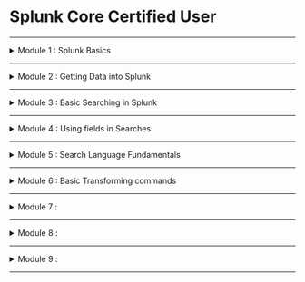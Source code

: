 # Splunk Core Certified User


---
<details>
  <summary> Module 1 : Splunk Basics </summary>

- What is Splunk?
- Basic Splunk Components
    - Processing Components
        - Forwarders, Indexers, Search Heads
    - Management Components 
        - Deployment server
        - Indexer Cluser Manager
        - Search head cluster deployer
        - License Manager
        - Monitoring Console

- Splunk Components
    - Splunk Forwarders
        - Universal forwarders ( for prods)
            - Separate executable with reduced functionality
            - Main function is to collect and send data
        - Heavy forwarders
            - Configure from full Splunk enterprise installation.
            - Can parse and filter data before forwarding.

    - Splunk Indexers (Search Peer)
        - It is a splunk enterprise instance that processes and writes data into repositories as events
        - Indexers can do processing
            - Transform raw data into events (parsing)
            - NOTE: Heavy forwarders can also parse data as well.
            - Assign metada - source, sourcetype (json, csv, etc), host (host machine that is actually sending the data to the Splunk)
            - Identify or create timestamps
            - After all the processing is done, indexers will write data to data repositories known as indexes in disk.
            - Default indexes
                - Main
                - _internal - Splunk own logs
            - Repositories containing files with index data are called buckets.
            - Example index structure

            ```
            Repositories
            Home Path
                Hot Bucket - data is actively ingested into hot bucket. Write only happen in Hot Bucket.
                Warm Bucket
            Cold Path
                Cold Bucket - Retention. If reach over the retention period, data will be frozen. 
            Thawed Path
                Frozen to thawed buckets
            ```
        - Indexer Cluster
            - Group indexers together to provide data replication
            - Cluster Manager coordinates replication activities and manages the Cluster
    - **Exam Tips**
        - Splunk components that transforms raw data into events.
            - Indexers
            - Heavy forwarders
        - Splunk components that saves data into disk
            - ONLY indexers can write to Hot Bucket disk
        - Licensing meter runs during indexing

 - Search Head
    - Allow users to write search queries (SPL) to search the indexed data
    - Distributes search requests to the indexers and merges the result back to the user
    - Extract fields and create other knowledge objects such as 
        - Reports
        - Alerts
        - Visualizations
        - Dashboards
    
    - Search Head Cluster
        - Group search heads with identical configuration
        - Search requests from users are balanced across Search Head (SH) group - load balancing
        - Managed by a Cluster Captain
            - Coordinates job scheduling among SH members
            - Coordinates replication activities
        - Cluster Deployer
            - This is a management component that distributes apps and other configurations to Cluster members
            - Distributes content, configuration, apps to other groups of Splunk instances (deployment clients)
            - Distributed content is known as deployment apps
            - Used mostly distribute apps to Splunk Forwarders
    - **Exam Tips**
        - Splunk component that let users write SPL queries ==> Search Head

- Forwarder Management
    - Deployment server GUI accessible within Splunk Web
    - Provides a way to configure deployment server and monitor updates
- License Manager
    - Hosts licenses and assigns license volumne to other Splunk Components (License peers) in a distributed deployment
    - License meter runs during indexing
    - License Types:
        - Volumne based
        - Infrastructure based
        - Access to Splunk features
- Monitoring Console
    - Used to view topology and performance information about your Splunk deployment
    - Monitor dashboards, use data from Splunk internal logs

- Splunk Web User Interface 
    - Access Splunk Web UI using a browser
    - Default Splunk Enterprise port is 8000
    - Local Machine : http://localhost:8000
    - Remote Instance (VM) : http://<instanceIP address>:8000
    - Provides access to Splunk features
        - Available features depend on role of user
        - Three main out of the box roles
            - User
            - Power
            - Admin 
    - Includes apps to extend functionality
        - Default App examples:
            - Home App
            - Search & Reporting App
        - Create Custom apps
        - Download apps from Splunkbase

    - **Exam Tips**
        - Default port of Splunk web ==> 8000
        - Splunk default app examples 
            - Home App
            - Search & Reporting App

- Splunk Apps
    - Splunk Apps are custom solutions that allow you to extend the functionality of the Splunk platform
    - What can Splunk app do?
        - Separate workspaces for different use cases to co-exist on single Splunk instance
            - Alerts
            - Reports
            - Dashboards
        - Custom configurations to ingest data
        - Collections of 
            - Data inputs
            - UI elements
            - Knowledge objects - fields extraction
    - Where to find apps?
        - Browse to find apps within Splunk Enterprise
        - Splunkbase, https://splunkbase.splunk.com/
    - **Exam Tips**
        - What are the use cases of Splunk apps?
        - Access Splunk apps in Splunkbase

- Splunkbase
    - Download eventgen

- Settings
    - Knowledge
        - Create and manage knowledge objects
        - Major menu items available to user and power roles
    - System
        - System settings
        - Licensing
        - Restart Splunk from GUI
    - Data
        - Create indexes and configure data inputs
        - Configure data forwarding and receiving
    - Distributed environment
        - Indexer clustering
        - Forwarder management
        - Data Fabric
        - Federated search
        - Distributed search 
    - Exam tip
        - What can be changed using account settings and preferences?
            - full name, email, password, timezone, background screen, etc.

- Search & Reporting App
    - Default app that provides an interface to search, analyze and vistualize data in Splunk
    - Search Bar - 
    - App Navigation Bar
    - Timerange
    - Search modes
        - fast mode
        - smart mode
        - verbose mode - least performance
    - Search history
    - Data summary
        - Use the Data Summary tab to quickly learn about the data present in your Splunk deployment
            - View count of events by :
                - Hosts
                - Sources
                - SourceTypes
    - Exam Tips
        - Quick way to understand your data in your deployment.
        - Fields present under data summary 
- Splunk Roles and Users
    - Roles 
        - admin
            - Access to all settings
            - can_delete
        - power
            - Have limited access to settings
            - Create and publish (share) knowledge objects
            - Assign to power users
        - splunk_system_role
        - user
            - Limited access to settings
            - Create private knowledge objects
            - Assign to basic users
    - Exam Tips
        - Role permissions. Which roles have minimum and maximum permissions
        - How many main roles in Splunk by default
            - min roles are user, power, admin
    - Question
        - Q1: Which of the following Splunk components typically resides on machines where data originates?
            - Forwarders are installed on host machines to collect data and send to Splunk for indexing.
        - Q2: Which Splunk component transforms raw data into events and distributes the results to an index?
            -  Indexer is the Splunk component that processes and writes data into repositories (indexes) as events.
        - Q3: Which component of Splunk is primarily responsible for saving data?
            - Indexer is the Splunk component that processes and writes data (saves data) into repositories (indexes) as events.
        - Q4: Three basic components of Splunk are?
            - Basic components are the processing components - Forwarder, Indexer, Search Head
        - Q5: What is Splunk?
            - Splunk is a software platform to search, analyze and vistualize the machine-generated data
        - Q6: Which component of Splunk let us write SPL query to find the required data?
            -  The Search Head allows users to write search queries using Splunk Search Processing Language (SPL) to search indexed data.
        - Q7: Which of the following Splunk Components can perform log filtering/parsing?
            - While universal forwarders can only collect and send data, heavy forwarders can parse and filter data.
        - Q8: Which of the following is true about user account settings and preferences?
            - You can configure Full name, Time zone and Default app under account settings and preferences in the account menu.
        - Q9: A collection of items containing things such as data inputs, UI elements, and knowledge objects is known as what?
            - Apps are collections of data inputs, UI elements, and knowledge objects.
        - Q10: Splunk Apps are used for the following:
            - 
        - Q11: Which is a default app for Splunk Enterprise?
            - Splunk comes out-of-the box with default apps such as Home App, Search & Reporting App.
        - Q12: How many main roles do you have in Splunk?
            - Splunk comes out-of-the box with 3 main roles: User, Power, Admin
        - Q13: What is the default web port used by Splunk?
            - Default port to access Splunk Web UI is 8000.

- Useful references
    - https://www.aplura.com/splunk-best-practices/
    - https://medium.com/@byanalytixlabs/understanding-the-splunk-architecture-key-components-and-best-practices-7f6161762328
</details>

---

<details>
  <summary> Module 2 : Getting Data into Splunk </summary>

- Ways to ingest data into Splunk
    - What data to ingest into Splunk?
        - Get data from files and directories
            - Monitor files and directories
            - Upload static files
        - Get data from network sources
            - Data that come over a network port
            - Both TCP and UDP protocols are supported
        - Get data from window sources
            - Window event logs
            - windows registry
            - Windows management instrumentation (WMI)
            - Active directory
            - Performance Monitoring
        - Get data from other sources
            - API
            - DB
            - Metrics
            - FIFO queues

    - How to ingest data into splunk
        - Use existing apps and add-ons: First check, if there is an existing add-ons
            - e.g. Splunk add-on for windows
            - Splunk add-on for AWS
            - Splunk DB connect
            - Splunk Stream
        - Find apps and add-ons on Splunkbase
        - Use forwarders to get data
            - install forwarders on the sources generating data.
            - Use Heavy Forwarders if more processing is needed before ingestion
        - Use HTTP event collector (HEC)
            - Use HEC to get data from source via HTTP or HTTPs protocol
        - For custom data, use scripted or module inputs

- Splunk index time process - end of end process consisting of three phases
    - Input Phase
        - Handled at the data source
            - Universal forwarder
            - HF
        - data sources are open and read
        - COnfigurations are applied to entire streams
        - data sent out for indexing
    - Parsing Phase
        - Handled at :
            - indexer
            - heavy forwarder
        - data is broken up into events
        - Extract defaul metadata fields
            - host
            - source
            - sourcetype
            - index ( defaults to main )
        - Identify and create timestamps
        - Identify line termination
    - Indexing Phase
        - Handled at : 
            - indexer
        - Run license meter
        - Build index data structures
        - Write data to disk

- Configuring data inputs
    - Add data inputs using one of the followin methods
        - Splunk Web
        - CLI
        - Config files - edit inputs.conf
        - Apps and add-ons from Splunkbase
    - Add data inputs using Splunk Web
        - Upload
            - Upload local files from your computer
            - Only get indexed once
        - Monitor
            - Monitor files and directories, network ports, etc.
            - Data located on Splunk enterprise instances
            - Useful for testing
        - Forward
            - Get data from remote machines over receiving port
            - Remote machines have forwarders installed
            - Mostly used in production environments
    
- Configuring data inputs - upload
    - select data source - file containing data to index
    - select a matching sourcetype from list of pretrained sourcetypes
        - sourcetype determined automatically but you can choose a different one from the dropdown.
        - you can also create a new sourcetype name
    
    - Input settings
        - Assing metadata values
        - Pick an index you want to place the data in
        - Review 
    - Data sources are from splunk
        - webserver 1, 2, 3
            - access.log, secure.log
        - localhost
            - Eventgen app, eventgen.conf
        - local host

- Adding training data - generate events

|Operating System| Default Splunk installation directory | Directory for app config files |
|---|---|---|
|Windows|C:\Program Files|Splunk|C:\Program files|Splunk\etc\apps|
|Linux|/opt/splunk|/opt/splunk/etc/apps|
|Mac OS|/Application/Splunk|/Application/Splunk/etc/apps|
- Adding training data - Overview
- Adding Training data - upload files
- Adding training data - Generating events

- **Quiz** - TB Added

</details>

---

<details>
  <summary> Module 3 :  Basic Searching in Splunk</summary>

- **Overview of Search & Reporting App**
    - New Search, fields, mode, job, etc.
- **Search with Keywords and Phrases**
    - Use keywords and phrases to retrieve matched events from the index
    - `index=main sourcetype=eventgen`
    - Match is performed against raw events in the _raw field.
    - To search matching phrases, use "double quotes" , "user ubuntu"
    - Scenario 1: Search events that match the following keywords for all time. Check which index(es) these events belong to.
        - invalid
        - amanda
        - Macintosh
        - telco01
    
    - Scenario 2 : Search events that match the following quoted phrase for all time. Check which index(es) these events belog to.
        - "user ubuntu"
        - "failed password"
        - "like gecko"
        - "Mac OS"
- **Use Wildcards**
  - Best practice, use Wildcards at the end of a term, e.g. pass*, fail*
  - Avoid using wildcards in the following situations:
    - Beginning of a string - *fail, *word
        - ==> search will look at every string, i.e., scan all events.
        - ==> can cause performance issues
    - Middle of a string - http*buttercupgames.com
        - ==> might cause inconsistent results especially in strings containing punctuation.

    - Scenario:
        - Search events that match the following terms with wildcards for all time. Compare execution times.
            - fail* with *fail
            - pass* with *word
            - http://www.buttercupgames.com with http*buttercupgames.com
        - Check for time taken --> Job --> Inspect Job
    - Exam tips : placement of wildcards in the search terms
- **Use boolean expressions (AND, OR, NOT operators)**
    - Boolean operators must be in uppercase
    - AND operator is implied between terms. Do not need to be explicitly specified.
        - Search for **failed passord** is the same as **failed AND password**
        - Not operators applies tot he term immediately following NOT
            - **user NOT administrator** ==> Search events that contain the word user and does not contain the word administrator
    - Scenario
        - Search events that match the following terms with Boolean operators for all time
            - failed password == failed AND password
            - invalid or macintosh
            - (www1 or www2) user amanda == (www1 or www2) AND user AND amanda
    - Exam tips
        - Which boolean operator is implied.
        - How to combine search terms with Boolean operators
        - Booleans in uppercase
    - Use Search Assistant - helps with writing searches by providing selections to complete search strings:
        - Marching terms in indexed data
        - Matching searches based on recent search history
        - Shows list of commands after first pipe (|)
        - You can select a term from the list to add to the search
        - Mouse over a command to get more info about the command
        - Search assistant also provides guidance to match parenthesis as you type.
            - When end parenthesis is typed, correspoinding beginning parenthesis is highlighted.
        - Search assistant is enabled by default, but can be disabled. Three modes:
            - full mode
                - Additionally displays count of how many times a term appears in indexed data.
                - Can be toggled using "Auto Open" option
            - compact mode - default
            - None (disable)
    - Scenario
        - Verify that the default search assistant mode is Compact.
        - Type the following keywords on the search bar to vertify search assistant:
            - Use - check for matching terms in indexed data.
            - (www1 - check for matching searches run rcently
                - select a recent search with parenthesis. Verify matching start parenthesis
            - telco01 | ==> check for commands after the pipe.
                - Mouse over a command to get information.
        - Change the search assistant mode to Full and verify that count of terms for search above.
        - Use the Auto Open option to toggle Full mode
        - Disable search assistant and verify that there are no selections provided for searches.

- **Use Search Assistant**
    - Search assistant helps with writing searches by providing selections to complete search strings.
    - You can select a term from the list to add to the search.
    - Mouse over a command to get more info about the command.
    - Search assistant is enabled by default but can be disabled. Three modes : 
        - Compact (default)
        - Full - get more info than compact mode.
        - None (disable)
    - Pipe character ==> you want command right after | 
    - e.g. `telco01 | stats count`

- **Identify Contents of search results**
    - timestamp
    - Splunk also extracts metadata fields at index time
        - host
        - source
        - sourcetype
        - index
    - Selected fields 
    - Terms that match the search are highlighted in search results.
    - When you click an item in the search results, you can drilldown to the following:
        - Add to search
        - Exclude from search
        - New search
    - Exam tips
        - Order of search results is reverse chronological order
        - Actions when clicking item on search results
        - Search result display options ==> raw, list, table
        - Metadata fields
- **Setting search time range**
    - Presets
        - real time
        - relative (historical)
        - other
    - Default time picker selection is last 24 hours
    - Time modifiers
        - earliest - `-24@h`
        - latest - `now`
        - It will overwrites the time range picker value
    - Relative time examples
        - earliest =-24h latest=now
        - earliest=-24h@h latest=now
    - Absolute time example
        - earliest=09/03/2024:00:00:00 latest=09/04/2023:23:00:00
        - s seconds
        - m minutes
        - d days
        - h hours
        - w weeks
        - mon months
        - y years
    - Snapping always rounds down to the nearest time unit specified 
        - If current time is 10:42:07, -4hr@h looks back to 06:00:00
        - If current time is 15:38:12, -30m@h looks back to 15:00:00 
    - Exam Tips
        - What UI component that allows for time selection - time range picker
        - setting time range using earliest and latest
        - time range picker options
            - presets, relative, real time, date range, date and time range, advanced
        - time unit abbreviations
            - s, m, d, h, w, mon, y
        - Difference between real-time and relative time   
            - real time vs historial 
    - earliest=-7d@d latest=now
    - earliest=-7d@d latest=0d
    - host01 OR host09 earliest=02/01/2025:05:00:00 latest=02/01/2025:14:00:00

- **Events Timeline**
    - Bin size (scale) of the timeline is shown on the legend
    - Formatting timeline
        - Hidden - hids the timeline
        - Compact - no labels on axis
        - Full
        - Linear scale
        - Log scale 

    - Zoom options
        - Zoom out 
            - Increases the size of the time bin in the legend. Re-executes the search 
        - Zoom to selection
            - Select a few bars and click `zoom to selection` to zoom in.
            - Decreases the size of bin
            - Re-executes the search
        - Deselect 
            - Cancel a selection 
    - Exam tips
        - Function of events timeline
        - Using click and drag on timeline
        - Timeline controls: Format, zoom out, zoom to selection, Deselect

- **Manage Search Jobs**
    - Every search you run is a job and generates a job Id
    - Job menu 
        - Change job settings
        - Send job to background
        - Inspect job 
        - Delete job 
    - Pause/Resume job
        - Pause a job while it's running and resume to finalize 
    - Stop job 
        - Will generate partial results
    - Share job 
        - Provides a link to bookmark or copy/share job
        - Extend retention of results to 7 days from default of 10 mins.
        - Give read permissions to everyone.
    - Export job 
        - Export search results as raw events (text file), CSV, XML, json
        - After using a transforming command, you no longer have raw events. ONLY CSV, XML, JSON available
    - Print job 
        - Print results or save as PDF 

    - Edit Job settings
        - permissions
            - by default, only owner can view the job (private).
            - When you share job link, read access is provided to everyone 
        - lifetime 
            - default job lifetime is 10mins.
            - When you share job link, lifetime is automatically extended to 7 days.
            - To keep results longer, save job as a report. 
    - Access saved Jobs
        - Activity -> Jobs
        - Show jobs run within last 10 mins (default)
        - Show jobs with lifetime extended to 7 days
        - To view jobs results, click on job link 
    - Exam tips 
        - default time to retain search job - 10 mins 
        - how to keep search results longer than 7 days - save the job as report 
        - What can you configure with job settings menu?
            - permission, job lifetime
        - Job details on activity menu 
        - 

- **View Search History**
    - Contains a list of most recently run ad-hoc searches
    - Use filter to find specific previously run searches
    - By default, contains 20 searches per page
    - Use time filter to set the Timerange
    - Use Add to search to run a previously run search 


</details>

---

<details>
  <summary> Module 4 :  Using fields in Searches</summary>

- **What are fields?**
    - Fields are searchable name/value pairs in your event data.
    - Searches using fields are more efficient than searches using keywords or quoted phrases
    - Fields can be extracted from data at index time and at search time
        - Index-time extractions
            - metadata fields : host, source, sourcetype, index.
            - Internal fields : _time, _raw, etc.
            - Custom Fields
        - Search-time extractions
            - Field discovery
                - automatically discover fields based on sourcetype and name/value pairs in your data
                - Enabled by default
                - In Fast mode, field discovery is disabled. You will see fields that are extracted at index time.
            - Custom fields
            - Ad-hoc search
    - Most data vendors have documentation for field name/value mappings that can be used to define extractions in Splunk 

    - Demo 
        - Run the query ==> "index=web sourcetype=access_combined" for all time
        - Identify metadata fields host, source, sourcetype, index and internal fields _time, _raw
        - Change search mode to Fast to disable field discovery. Revert to re-enable field discovery 
        - Identify data-specific fields for clientip, categortyId, status
    - Exam Tips:
        - Describe field discovery
        - Understand index and search time fields
        - Metadata fields
        - Internal fields 

        ```
            index=web sourcetype=access_combined
            | table _time, _raw
        ```

- **Using the Fields sidebar** 
    - Fields sidebar displays fields discovered in your events.
    - Fields groupings
        - Selected Fields
        - Interesting fields
    - Selected fields
        - By default, selected fields are host, source and sourcetype 
        - Can be configured to add/remove fields
        - Listed under every event.
    - Interesting Fields
        - Fields that appears in at least 20% of your events.
        - Can making Interesting Field as a selected field and vice versa 
    - All fields
        - Use this to see all fields in events
        - Will also include fields that appear in less than 20% of Events
    - Field characteristics 
        - If starts with #, it is numeric fields
        - If starts with a, it is Alphanumeric fields
        - If you see numbers next to the fields, it counts the unique values 
    - To make any field as a selected field:
        - Click on "All Fields"
        - Click the checkbox to the left of the field you want
        - FIeld will now show up in Selected fields list 
    - Field Window Shows   
        - Top 10 values of the field by count and percentage
        - Reports 
            - top values
            - top values by time - timechart of top values 
            - rare values - stats and Visualizations of bottom 20 values
            - Events with field - all events containing this field 
        - If field is an interesting field, click "Yes" to make it a selected field 
    - Demo 
        - Run the query "index=web sourcetype=access_combined" for All time 
        - Identify selected fields and confirm they show up under each event
        - Change JSESSIONID field from an interesting field to a selected field
        - Revert JSESSIONID to an interesting field. Make it a selected field using the "All Fields" option.
        - Identify numeric and Alphanumeric fields on the fields sidebar 
        - Click on productid field to check top 10 values. Open each report associated with this field 
        - Click on the numeric field status and confirm/vertify the following 3 additional reports:
            - Average over time 
            - Maximum value over time 
            - Minimum value over time 
    - Exam Tips 
        - Add fields to the field sidebar
        - Numeric, Alphanumeric fields, count of unique values
        - Default selected fields
        - Reports in field window 

- **Using fields in searches**
    - Search syntax is <field_name>=<field_value>
    - Using fields to search is more efficient than using keywords and quoted strings 
        - Use quotation marks for field names with spaces
        - `index=web fullName="Jane Austin"`
        - Case Sensitivity
            - fields names are case sensitive
                - `index=web action=addtocart`
                - `index=web Action=addtocart`
            - fields values not NOT case sensitive
                - `index=web action=addtocart`
                - `index=web action=ADDTOCART`
        - You can use wildcards with fields
            - `index=web action=addtocart JSESSION=SD2*`
        - You can use Boolean operators AND, OR, NOT with Fields
            - spce between is NOT
            - `index=main sourcetype="eventgen" (nodeName=host05 OR nodeName=host06) NOT partner=Telco04`
        - !, !=, >, < , <=, >=
    - Wildcards 
        - Use wildcards to match an unlimited number of characters in a field value
        - Wildcards can be used at the start, Middle and end of a field value 
        - Best practices
            - Avoid using wildcards at the beginning - all events will be scanned causing performance issues
            - Avoid using wildcards in the middle - will cause inconsistent results 
    - For fields with IP addresses, you can search with CIDR format 
        - Specify network IP and subnet mask : userIPAddress="192.168.180.0/24"
        - `index=main sourcetype=eventgen userIPAddress="192.168.180.0/24"`
    - Exam tips
        - Case Sensitivity of field names and values 
    - Demo
        - Run this query `index=main sourcetype=eventgen partner=telco04` for last 60 mins
        - To verify case Sensitivity, search with 
            - PARTNER=telco04 - Notice no results generated.
            - partner=TELCO04 - Notice results generated 
        - Using wildcards, find all numbers starting with 710 and all response codes starting with 4
        - Narrow the search down to all /24 IP addresses starting with 192.168.143 using:
            - Wildcards 
            - CIDR notation 

- **Boolean Operators** 
    - AND operator is implied.
    - Boolean operators are always uppercase. Narrow down the searches and improve performance
        - `index=web sourcetype=access_combined (host=Webserver1 OR host=Webserver2) NOT action=remove`
        - `index=web AND sourcetype=access_combined AND (host=Webserver1 OR host=Webserver2) NOT action=remove`
    - Exam Tips 
        - Which boolean operator is implied
        - Case of boolean operators 
        - Searches using boolean operators 
    - Demo 
        - Run the query `index=web sourcetype=access_combined` for last ALL Time 
        - Retrieve only events from Webserver1 and Webserver2
        - Exclude events that have action field value equal remove 
        - Insert AND operator in the query and verify results are the same 

- **Comparison Operators** 
    - Demo 
        - Run the query `index=web sourcetype=access_combined` for last ALL time 
        - Retrieve only events from webserver1 and Webserver2
        - Events having number of bytes greater than or equal to 3000
        - Exclude events with action field value of remove 
        - Events with status > 200 < 500

- **Difference between != and NOT** 
    - Both operators can be used to exclude events from your search 
    - In practice, they can produce different results. Example:
        - NOT will search : 
            - All events where action field exists, and value is different from remove 
            - All events where action field does not exist 
        - != will only search 
            - All events where action field exists, and value is differen from remove 
- **Search modes**
    - Fast mode
        - Best performance, speed over completeness
        - Field discovery disabled
        - No event list when using transforming commands 
    - Smart mode (default)
        - Balance speed and completeness
        - Field discovery is enabled
        - Behaves like fast mode when using transforming commands
    - Verbose Mode 
        - More data, least performance, completeness over speed
        - FIeld discovery is enabled
        - Shows event list when using tranforming commands

- **Search best practices** 
    - Specify indexes at the beginning of the search string 
        - can search without indexes but it is more efficient when specify them 
        - Examples 
            - index=main 
            - `index=web or index=security`
    - Avoid using wildcards at the beginning or middle of your search string, use * at the end
    - Use OR instead of wildcards when possible 
        - `process=su OR process=sudo`
    - Better to use inclusion than exclusion 
        - Inclusion : action=addtocart
        - Exclusion : NOT action=addtocart
    - Include as many search terms as possible to narrow down your results
    - Specify time to narrow down the results of your search. This is the most efficient filter 
    - Make your search terms as specific as possible
        - search for `Jane Austin`, inseat of `Jane`
    - Use filters as early as possible, eg. index=, sourcetype=, etc

</details>

---

<details>
  <summary> Module 5 : Search Language Fundamentals </summary>

- **Search language components, syntax and pipeline**
    - Search terms - basic search 
    - Apply search terms to retrieve data from the index(s)
        - keywrods, phrases, wildcards, booleans, etc.
    - Apply commands to events retrieved by Search Terms
        - Commands 
            - specifies what to do with results retrieved
            - Calculat statistics, generate charts, evaluate new fields, etc.
        - functions
            - Defines how to perform a task required by the command
            - Function arguments provide the variables needed for the function to work 
        - arguments
            - variables needed for the command to work 
            - Example: Command arguments can limit the number of results 
        - Clauses
            - Group or rename fields in your results 
    - A series of commands can be applied to data retrieved from the index 
        - Commands separated by pipe | character 
        - Next command applied to intermediate results by previous command
        - This is known as the search pipeline 
    - Example 
        - `index=main sourcetype=eventgen | eval callResult=if(responseCode==200, "Success", "Failure") | stats count BY callResult | rename callResult AS finalResult`
        - Clauses
            - BY callResult 
            - AS finalResult
        - Function arguments
            - responseCode == 200, "Success", "Failure"
        
- **Search pipeline readability**
    - Change the search bar theme - Preferences -> SPL Editor -> Themes 
        - Light Theme 
        - Dark theme 
        - Black on White
    - Activate search auto-format 
        - When enabled, each pipe character appears on a Separate line. This improves readability.
    - Add line numbers 
        - Line numbers will show next to each line in the search pipeline
    - Commands are in BLUE - eval, top, rename
    - Functions are in Purple - if, count 
    - Booleans and Clauses (command modifiers) are in Orange - AND, OR, NOT 
    - Command arguments are in Green - limit , span 

    ```
        index=main sourcetype=eventgen (nodeName=host01 OR nodeName=host02) NOT partner=Telco07 
        | eval CallResult=if(responseCode==200, "Success", "Failure")
        | top limit=0 CallResult
        | rename CallResult AS finalResult
    ```
- **Fields command**
    - Use the fields command to filter list of fields returned in search results
    - NOte that internal fields _raw and _time (timestamp) are returned by default
        - To include fields: 
            - Use fields ( or fields +) - default behaviour 
            - Only the specified fields are extracted.
            - Performance improvement on field extractions
        - To exclude fields 
            - Use fields - 
            - Happens after field extractions - no performance improvement 
- **Table and rename commands**
    - Table command creates a statistics table of the specified fields
    - Each row of the table represents an event, and the columns represent field names 
    - Columns are displayed in the order given in the command 
    - Use rename command to change the name of a field 
        - `rename method as "HTTP method", status as "HTTP status", clientip as Client_IPAddress`
        - Use double quotes when field names include spaces or special characters 
    ```
        index=web sourcetype=access_combined
        | table clientip, bytes, status, method, productId
        | rename method as "HTTP method", status as "HTTP status", clientip As CLient_IPAddress
    ```
- **Sort command**
    - Sort search results by specified fields
    - To sort in ascending order:
        - Use sort + <fieldname>
    - TO sort in descending order:
        - Use sort - <fieldname>
    - Use the limit argument to limit the number of results 
        - sort 20 - "HttP method"
    - To sort on multiple fields, use a space after a sort sign as per the fields order you want to sort
        - `sort -Client_IPAddress, "HTTP Method"`
        - `sort - Client_IPAddress, "HTTP Method"`
    ```
        index=web sourcetype=access_combined
        | table clientip, bytes, status, method, productId
        | rename method as "HTTP method", status as "HTTP status", clientip As CLient_IPAddress
        | sort - CLient_IPAddress, "HTTP status" limit 10
    ```
- **Dedup command**
    - Removes deuplicates from your results 
    - `dedup CLIent_IPAddress`
    - Uses identical combinations of field values 
        - `dedup Client_IPAddress, "HTTP Method"`
</details>

---

<details>
  <summary> Module 6 : Basic Transforming commands </summary>

- **What are transforming commands?**
    - Transforming commands are used to order search results into a table 
    - The transformed data can be used to create vistualizations.
    - Splunk Enterprise ships with multiple visualization types :
        - Charts - Line, Area, Column, Bar, Pie, Scatter, Bubble 
        - Gauges : Radial, Filler, Marker
        - Maps - Cluster, Choropleth
        - Single Value 
    - Transforming command examples : 
        - table, stats, top, rare, chart, timechart 
- **Using the stats command**
    - Use the stats command to perform statistical calculations on the data retrieved by search 
    - It's a requirement to use the stats command with statistics functions 
    - Statistics function examples : 
        - count 
            - counts the number of events 
            - use count() to count the number of events matching the argument
        - distinct_count, dc - count the number of unique values for a specified field 
        - sum - calculate the sum of values in a numeric field 
        - avg - calculate average of values in a numeric field 
        - list - list all values of a given field 
        - values - list all unique values of a given field 
        - max 
        - min - min value of a numeric field 

    - Exam tips 
        - Identify functions used with stats command 

- **Stats count function** 
    - Use the count function to return the number of events for current search 
    - Associates the number of results to count field by default 
    - To rename the count field, use the `AS` clause 
    - Passing field name as argument - count(fieldname)
        - Counts the number of events containing fieldname 
        - Example : count(zipCode)
    ```
        index=main sourcetype=eventgen
        | stats count(zipCode) as "Total Events with ZipCode"
    ```
    - Use the `BY` clause to return the count for different field combinations
    - Can use any number of fields in your events 
    ```
        index=main sourcetype=eventgen
        | stats count as "Total Events" by nodeName
    ```
    - Sort and give top 20 values 
    ```
        index=main sourcetype=eventgen
        | stats count(failureCode) as "Total Failure Code Counts" by nodeName, partner
        | sort 20 - "Total Failure Code Counts"
    ```
- **stats discint_count function** 
    - Use discint_count or dc() to get the unique values for a given field.
    - Example : How many different zip codes exist in the result set.
    ```
        index=main sourcetype=eventgen
        | stats distinct_count(zipCode) as "Number of zip codes", distinct_count(failureCode) as "Number of failure code"
    ```
    - Exam tips : 
        - Which command provides count of unique values?
        - Syntax of stats command with distinct_count function
- **stats sum and avg functions** 
    - Use sum() function to get the sum of values in a numeric field 
    - Use avg() function to get the average of values in a numeric field 
    - Demo 
        - Calculate the total duration of calls (in seconds) by partner, for calls with responseCode=200, in last 4 hours.
            - Round to seconds by removing millisection fraction. 
            - Convert the total time to Hours:Mins:Secs using the tostring function 
        - Calculate the average duration of calls (in seconds) by partner, for calls with responseCode=200, in last 24 hours.
            - Round to a precision of 2.
            - Convert the average time to Hours:Mins:Secs using the tostring function 
    ```
        index=main sourcetype=eventgen
        | stats sum(duration) as TotalCallTime by partner
        | eval TotalCallTime=round(TotalCallTime)
        | eval "Duration by partner"=tostring(TotalCallTime, "duration")
    ```
    - tostring() function - https://docs.splunk.com/Documentation/SCS/current/SearchReference/ConversionFunctions?#tostring.28.26lt.3Bvalue.26gt.3B.2C_.26lt.3Bformat.26gt.3B.29

    ```
        index=main sourcetype=eventgen responseCode=200
        | stats avg(duration) as AvgCallTime By partner
        | eval AvgCallTime=round(AvgCallTime,2)
        | eval "Avg Duration by Partner"=tostring(AvgCallTime, "duration")
    ```

- **stats list and values functions** 
    - Use the list() function to list all values of a given field 
        - Duplicate field values will be included if available
    - Use the values() function to list unique values of a given field
        - Duplicates will be removed

    ```
        index=main sourcetype=eventgen
        | stats list(responseCode) as "Response Codes"
    ```

    ```
        index=main sourcetype=eventgen
        | stats values(responseCode) as "Response Codes"
    ```
    - **Tasks**
        - List the values of failureCOde for each partner over the last 4 hours. Rename this field as "Errors per Partner"
        - List the unique values of failureCOde for each partner over the last 4 hours. Rename this field as "Unique Errors per Partner"
    
    ```
        index=main sourcetype=eventgen
        | stats values(failureCode) as "Failure Code" by partner
    ```
- **combining functions** 
    - Multiple functions can be combined into a single stats command
    - Apply the by clause to all functions in the command
    ```
        index=main sourcetype=eventgen
        | stats count as "Total Events", count(zipCode) as "Total Events with zipcode", dc(zipCode) as "Number of zip codes", sum(duration) as TotalCallTime, avg(duration) as AvgCallTime by partner
        | eval TotalCallTime=tostring(round(TotalCallTime), "duration"), AvgCallTime=round(AvgCallTime,2)
    ```

- **using the top command** 
    - returns a stats table for top(most common) values of a field
    - display outout with default fields
        - field_name associated with top command
        - e.g. responseCode
        - count and percent ==> they are also generated by count by default
    - Use limit argument to control the number of top values
        - limit=0 - show all values of the field (no limit)
        - limit=20
    - Defaults to top 10 values of the field
    - You can change displaying percent field
        - showperc=t ==> display percent field (default)
        - showperc=f ==> do not display percent field
    - Change the name of the count field using countfield=<new_name>

    ```
        index=main sourcetype=eventgen
        | top responseCode
        | eval percent=round(percent,2)
    ```

    ```
        index=main sourcetype=eventgen
        | top limit=20 responseCode countfield="Count by Response Code" showperc=f by partner
        | eval percent=round(percent,2)
    ```
    - You can use the top command with BY clause. Command will apply separately for each by group
    - You can also use the top command with multiple fields. Command will apply for field value combinations.
    - Exam tips
        - Understand syntax of top command
        - Constraints used with the top command : countfield, showperc, limit
        - Default number of results ==> 10

    ```
        index=main sourcetype=eventgen
        | top limit=3 countfield="Count By failure code" failureCode showperc=f by partner
    ```

- **using the rare command**
    - rare command is the opposite of top command
    - returns a stats table for rar(least common) values of a field
    - Options used are similar to the top command

- **formatting statistics tables** 

- **Formatting visualisations** 


</details>

---

<details>
  <summary> Module 7 :  </summary>


</details>

---

<details>
  <summary> Module 8 :  </summary>


</details>

---

<details>
  <summary> Module 9 :  </summary>


</details>

---

